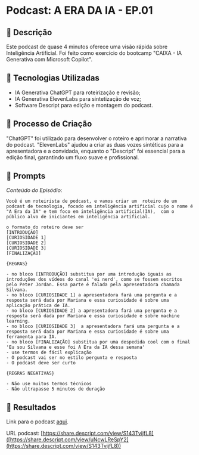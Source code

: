 # Podcast: A ERA DA IA - EP.01

## 📒 Descrição
Este podcast de quase 4 minutos oferece uma visão rápida sobre Inteligência Artificial. Foi feito como exercício do bootcamp "CAIXA - IA Generativa com Microsoft Copilot".

## 🤖 Tecnologias Utilizadas
- IA Generativa ChatGPT para roteirização e revisão;
- IA Generativa ElevenLabs para sintetização de voz;
- Software Descript para edição e montagem do podcast.

## 🧐 Processo de Criação
"ChatGPT" foi utilizado para desenvolver o roteiro e aprimorar a narrativa do podcast. "ElevenLabs" ajudou a criar as duas vozes sintéticas para a apresentadora e a convidada, enquanto o "Descript" foi essencial para a edição final, garantindo um fluxo suave e profissional.

## 🧠 Prompts 
*Conteúdo do Episódio*: 

```
Você é um roteirista de podcast, e vamos criar um  roteiro de um podcast de tecnologia, focado em inteligência artificial cujo o nome é "A Era da IA" e tem foco em inteligência artificial(IA),  com o público alvo de iniciantes em inteligência artificial. 

o formato do roteiro deve ser
[INTRODUÇÃO]
[CURIOSIDADE 1]
[CURIOSIDADE 2]
[CURIOSIDADE 3]
[FINALIZAÇÃO]

{REGRAS}

- no bloco [INTRODUÇÃO] substitua por uma introdução iguais as introduções dos vídeos do canal 'ei nerd', como se fossem escritos pelo Peter Jordan. Essa parte é falada pela apresentadora chamada Silvana. 
- no bloco [CURIOSIDADE 1] a apresentadora fará uma pergunta e a resposta será dada por Mariana e essa curiosidade é sobre uma aplicação prática de IA. 
- no bloco [CURIOSIDADE 2] a apresentadora fará uma pergunta e a resposta será dada por Mariana e essa curiosidade é sobre machine learning. 
- no bloco [CURIOSIDADE 3]  a apresentadora fará uma pergunta e a resposta será dada por Mariana e essa curiosidade é sobre uma ferramenta para IA. 
- no bloco [FINALIZAÇÃO] substitua por uma despedida cool com o final 'Eu sou Silvana e esse foi A Era da IA dessa semana'
- use termos de fácil explicação
- O podcast vai ser no estilo pergunta e resposta
- O podcast deve ser curto

{REGRAS NEGATIVAS}

- Não use muitos termos técnicos
- Não ultrapasse 5 minutos de duração
```

## 🚀 Resultados

Link para o podcast [aqui]([https://share.descript.com/view/uNcwLReSpY2](https://share.descript.com/view/S143TvijfL8)).

URL podcast: [https://share.descript.com/view/S143TvijfL8]([https://share.descript.com/view/uNcwLReSpY2](https://share.descript.com/view/S143TvijfL8))

